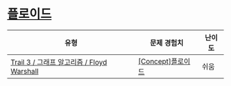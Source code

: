 # [플로이드](https://https://en.codetree.ai/trails/complete/curated-cards/intro-ga-floyd)

|유형|문제 경험치|난이도|
|---|---|---|
|[Trail 3 / 그래프 알고리즘 / Floyd Warshall](https://https://en.codetree.ai/trail-info/novice-high/)|[[Concept]플로이드](https://https://en.codetree.ai/trails/complete/curated-cards/intro-ga-floyd/)|쉬움|

